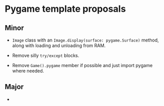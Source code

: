 # Pygame template proposals

## Minor

* `Image` class with an `Image.display(surface: pygame.Surface)` method,
along with loading and unloading from RAM.

* Remove silly `try/except` blocks.

* Remove `Game().pygame` member if possible and just import pygame where needed.

## Major

*
